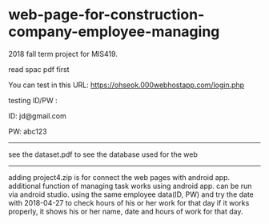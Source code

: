 # web-page-for-construction-company-employee-managing
2018 fall term project for MIS419.

read spac pdf first

You can test in this URL: https://ohseok.000webhostapp.com/login.php  
<p> testing ID/PW  :</p>
  <p>ID: jd@gmail.com </p>
  <p>PW: abc123</p>

                   
 --------------------------------------------------
see the dataset.pdf to see the database used for the web

---------------------------------------------------
adding project4.zip
is for connect the web pages with android app. additional function of managing task works using android app.
can be run via android studio.
using the same employee data(ID, PW) and try the date with 2018-04-27 to check hours of his or her work for that day
if it works properly, it shows his or her name, date and hours of work for that day.
